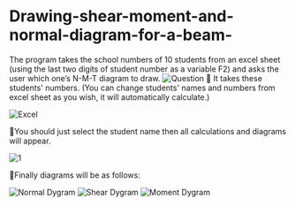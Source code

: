 # Drawing-shear-moment-and-normal-diagram-for-a-beam-
The program takes the school numbers of  10 students from an excel sheet (using the last two digits of student number as a variable F2) and asks the user which one’s N-M-T diagram to draw.
![Question](https://user-images.githubusercontent.com/97787178/150646989-94882a5e-e617-4a18-8617-cfb2efe9e4dd.png)
🌱 It takes these students' numbers. (You can change students' names and numbers from excel sheet as you wish, it will automatically calculate.)

![Excel](https://user-images.githubusercontent.com/97787178/150647508-e5495de5-48f3-44b1-96b9-b9051ea47961.png)

🌱You should just select the student name then all calculations and diagrams will appear. 

![1](https://user-images.githubusercontent.com/97787178/150647568-5a5edaa8-5186-4560-91d0-56a97bba5846.png)


🌱Finally diagrams will be as follows:

![Normal Dygram](https://user-images.githubusercontent.com/97787178/150647554-bce142f0-1c43-46b8-9ded-e43f5e8a8336.png)
![Shear Dygram](https://user-images.githubusercontent.com/97787178/150647586-d13dd937-6eea-47cc-a03c-3638a0ce1224.png)
![Moment Dygram](https://user-images.githubusercontent.com/97787178/150647599-4444a586-abf5-4c5d-847c-8be6e14cf141.png)
